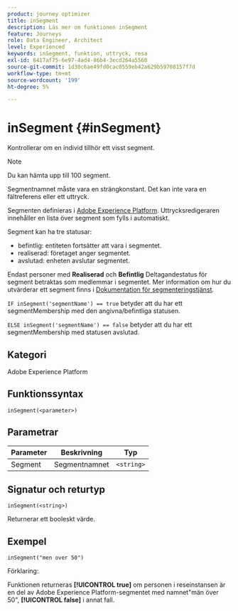 ```yaml
---
product: journey optimizer
title: inSegment
description: Läs mer om funktionen inSegment
feature: Journeys
role: Data Engineer, Architect
level: Experienced
keywords: inSegment, funktion, uttryck, resa
exl-id: 8417af75-6e97-4ad4-86b4-3ecd264a5560
source-git-commit: 1d30c6ae49fd0cac0559eb42a629b59708157f7d
workflow-type: tm+mt
source-wordcount: '199'
ht-degree: 5%

---
```


# inSegment {#inSegment}

Kontrollerar om en individ tillhör ett visst segment.

>[!NOTE]
>
>Du kan hämta upp till 100 segment.

Segmentnamnet måste vara en strängkonstant. Det kan inte vara en fältreferens eller ett uttryck.

Segmenten definieras i [Adobe Experience Platform](https://platform.adobe.com/segment/overview). Uttrycksredigeraren innehåller en lista över segment som fylls i automatiskt.

Segment kan ha tre statusar:

* befintlig: entiteten fortsätter att vara i segmentet.
* realiserad: företaget anger segmentet.
* avslutad: enheten avslutar segmentet.

Endast personer med **Realiserad** och **Befintlig** Deltagandestatus för segment betraktas som medlemmar i segmentet. Mer information om hur du utvärderar ett segment finns i [Dokumentation för segmenteringstjänst](https://experienceleague.adobe.com/docs/experience-platform/segmentation/tutorials/evaluate-a-segment.html?lang=en#interpret-segment-results).

`IF inSegment('segmentName') == true` betyder att du har ett segmentMembership med den angivna/befintliga statusen.

`ELSE inSegment('segmentName') == false` betyder att du har ett segmentMembership med statusen avslutad.

## Kategori

Adobe Experience Platform

## Funktionssyntax

`inSegment(<parameter>)`

## Parametrar

| Parameter | Beskrivning | Typ |
|--- |--- |--- |
| Segment | Segmentnamnet | `<string>` |

## Signatur och returtyp

`inSegment(<string>)`

Returnerar ett booleskt värde.

## Exempel

`inSegment("men over 50")`

Förklaring:

Funktionen returneras **[!UICONTROL true]** om personen i reseinstansen är en del av Adobe Experience Platform-segmentet med namnet&quot;män över 50&quot;, **[!UICONTROL false]** i annat fall.
